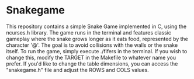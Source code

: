 # Snakegame
This repository contains a simple Snake Game implemented in C, using the ncurses.h library. The game runs in the terminal and features classic gameplay where the snake grows longer as it eats food, represented by the character '@'. The goal is to avoid collisions with the walls or the snake itself. To run the game, simply execute ./fifers in the terminal. If you wish to change this, modify the TARGET in the Makefile to whatever name you prefer. If you'd like to change the table dimensions, you can access the "snakegame.h" file and adjust the ROWS and COLS values.
